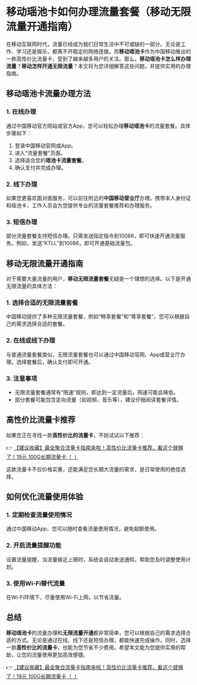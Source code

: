 # 移动瑶池卡如何办理流量套餐（移动无限流量开通指南）

在移动互联网时代，流量已经成为我们日常生活中不可或缺的一部分。无论是工作、学习还是娱乐，都离不开稳定的网络连接。而**移动瑶池卡**作为中国移动推出的一款高性价比流量卡，受到了越来越多用户的关注。那么，**移动瑶池卡怎么样办理流量**？**移动怎样开通无限流量**？本文将为您详细解答这些问题，并提供实用的办理指南。

## 移动瑶池卡流量办理方法

### 1. 在线办理
通过中国移动官方网站或官方App，您可以轻松办理**移动瑶池卡**的流量套餐。具体步骤如下：
1. 登录中国移动官网或App。
2. 进入“流量套餐”页面。
3. 选择适合您的**瑶池卡流量套餐**。
4. 确认支付并完成办理。

### 2. 线下办理
如果您更喜欢面对面服务，可以前往附近的**中国移动营业厅**办理。携带本人身份证和瑶池卡，工作人员会为您提供专业的流量套餐推荐和办理服务。

### 3. 短信办理
部分流量套餐支持短信办理。只需发送指定指令到10086，即可快速开通流量服务。例如，发送“KTLL”到10086，即可开通基础流量包。

## 移动无限流量开通指南

对于需要大量流量的用户，**移动无限流量套餐**无疑是一个理想的选择。以下是开通无限流量的具体方法：

### 1. 选择合适的无限流量套餐
中国移动提供了多种无限流量套餐，例如“畅享套餐”和“尊享套餐”。您可以根据自己的需求选择合适的套餐。

### 2. 在线或线下办理
与普通流量套餐类似，无限流量套餐也可以通过中国移动官网、App或营业厅办理。选择套餐后，确认支付即可开通。

### 3. 注意事项
- 无限流量套餐通常有“限速”规则，即达到一定流量后，网速可能会降低。
- 部分套餐可能包含定向流量（如视频、音乐等），建议仔细阅读套餐详情。

## 高性价比流量卡推荐

如果您正在寻找一款**高性价比的流量卡**，不妨试试以下推荐：

👉 [【建议收藏】最全聚合流量卡指南来啦！高性价比流量卡推荐，看这个就够了！19元 100G长期流量卡 ！！](https://bit.ly/Liuliangka)

这款流量卡不仅价格实惠，还能满足您长期大流量的需求，是日常使用的绝佳选择。

## 如何优化流量使用体验

### 1. 定期检查流量使用情况
通过中国移动App，您可以随时查看流量使用情况，避免超额使用。

### 2. 开启流量提醒功能
设置流量提醒，当流量接近上限时，系统会自动发送通知，帮助您及时调整使用计划。

### 3. 使用Wi-Fi替代流量
在Wi-Fi环境下，尽量使用Wi-Fi上网，以节省流量。

## 总结

**移动瑶池卡**的流量办理和**无限流量开通**都非常简单，您可以根据自己的需求选择合适的方式。无论是通过在线、线下还是短信办理，都能快速完成操作。同时，选择一款**高性价比的流量卡**，也能为您节省不少费用。希望本文能为您提供实用的帮助，让您的流量使用更加高效便捷。

👉 [【建议收藏】最全聚合流量卡指南来啦！高性价比流量卡推荐，看这个就够了！19元 100G长期流量卡 ！！](https://bit.ly/Liuliangka)